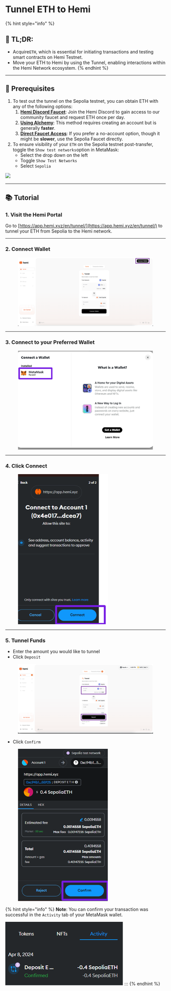 # Tunnel ETH to Hemi

{% hint style="info" %}
## 📜 **TL;DR:**

* Acquire`ETH`, which is essential for initiating transactions and testing smart contracts on Hemi Testnet.
* Move your ETH to Hemi by using the Tunnel, enabling interactions within the Hemi Network ecosystem.
{% endhint %}

***

## 🏁 Prerequisites

1. To test out the tunnel on the Sepolia testnet, you can obtain ETH with any of the following options:
   1. [**Hemi Discord Faucet**](https://discord.gg/EcethnnA): Join the Hemi Discord to gain access to our community faucet and request ETH once per day.&#x20;
   2. [**Using Alchemy**](https://sepoliafaucet.com/): This method requires creating an account but is generally **faster**.
   3. [**Direct Faucet Access**](https://sepolia-faucet.pk910.de): If you prefer a no-account option, though it might be **slower**, use the Sepolia Faucet directly.
2. To ensure visibility of your `ETH` on the Sepolia testnet post-transfer, toggle the `Show test networks`option in MetaMask:
   * Select the drop down on the left
   * Toggle `Show Test Networks`
   * Select `Sepolia`

![](https://archbee-image-uploads.s3.amazonaws.com/P3jZYg6ia8u4bfG9Eix0B/baJr3fT0uJhu2UKKhbhp9\_image.png)

***

## 📚 Tutorial

### 1. Visit the Hemi Portal&#x20;

Go to [https://app.hemi.xyz/en/tunnel/](https://app.hemi.xyz/en/tunnel/) to tunnel your ETH from Sepolia to the Hemi network.

***

### 2. Connect Wallet



<figure><img src="../.gitbook/assets/portal_disconnected_wallet_CTA.png" alt=""><figcaption></figcaption></figure>

***

### 3. Connect to your Preferred Wallet



<figure><img src="../.gitbook/assets/image (1).png" alt="" width="563"><figcaption></figcaption></figure>

***

### 4. Click Connect



<figure><img src="../.gitbook/assets/image (4).png" alt="" width="282"><figcaption></figcaption></figure>

***

### 5. Tunnel Funds

* Enter the amount you would like to tunnel
* Click `Deposit`

<figure><img src="../.gitbook/assets/portal_tunnel_deposit_CTA.png" alt=""><figcaption></figcaption></figure>

* Click `Confirm`

<figure><img src="../.gitbook/assets/image (6).png" alt="" width="282"><figcaption></figcaption></figure>

{% hint style="info" %}
**Note**: You can confirm your transaction was successful in the `Activity` tab of your MetaMask wallet.

![](<../.gitbook/assets/image (7).png>) :::
{% endhint %}
